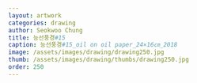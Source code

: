 ```yaml
---
layout: artwork 
categories: drawing 
author: Seokwoo Chung 
title: 능선풍경#15 
caption: 능선풍경#15_oil on oil paper_24×16㎝_2018 
image: /assets/images/drawing/drawing250.jpg 
thumb: /assets/images/drawing/thumbs/drawing250.jpg 
order: 250 
---
```

